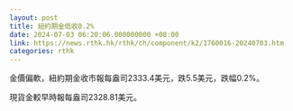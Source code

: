 ```yaml
---
layout: post
title: 紐約期金低收0.2%
date: 2024-07-03 06:20:06.000000000 +08:00
link: https://news.rthk.hk/rthk/ch/component/k2/1760016-20240703.htm
categories: rthk
---
```


金價偏軟，紐約期金收市報每盎司2333.4美元，跌5.5美元，跌幅0.2%。

現貨金較早時報每盎司2328.81美元。
